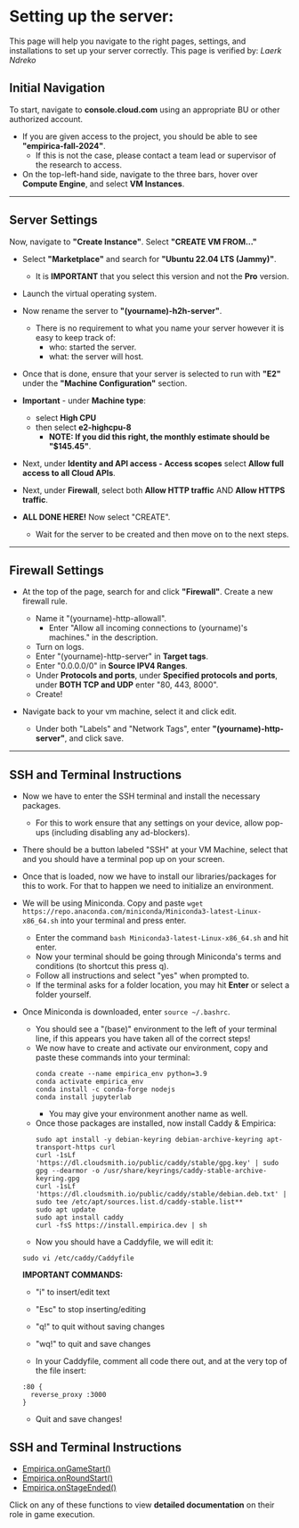 # <span class="h1style">Setting up the server:</span>
This page will help you navigate to the right pages, settings, and installations to set up your server correctly. This page is verified by: *Laerk Ndreko*

## <span class="h2style">Initial Navigation</span>
To start, navigate to **console.cloud.com** using an appropriate BU or other authorized account.
- If you are given access to the project, you should be able to see **"empirica-fall-2024"**.
  - If this is not the case, please contact a team lead or supervisor of the research to access.
- On the top-left-hand side, navigate to the three bars, hover over **Compute Engine**, and select **VM Instances**.

---

## <span class="h2style">Server Settings</span>
Now, navigate to **"Create Instance"**. Select **"CREATE VM FROM..."**
- Select **"Marketplace"** and search for **"Ubuntu 22.04 LTS (Jammy)"**.
  - It is **IMPORTANT** that you select this version and not the **Pro** version.
- Launch the virtual operating system.

- Now rename the server to **"(yourname)-h2h-server"**.
    - There is no requirement to what you name your server however it is easy to keep track of:
      - who: started the server.
      - what: the server will host.

- Once that is done, ensure that your server is selected to run with **"E2"** under the **"Machine Configuration"** section.
- **Important** - under **Machine type**:
  - select **High CPU**
  - then select **e2-highcpu-8**
    - **NOTE: If you did this right, the monthly estimate should be "$145.45"**.
 
- Next, under **Identity and API access - Access scopes** select **Allow full access to all Cloud APIs**.

- Next, under **Firewall**, select both **Allow HTTP traffic** AND **Allow HTTPS traffic**.

- **ALL DONE HERE!** Now select "CREATE".
  - Wait for the server to be created and then move on to the next steps.
---
## <span class="h2style">Firewall Settings</span>

- At the top of the page, search for and click **"Firewall"**. Create a new firewall rule.
  - Name it "(yourname)-http-allowall".
    - Enter "Allow all incoming connections to (yourname)'s machines." in the description.
  - Turn on logs.
  - Enter "(yourname)-http-server" in **Target tags**.
  - Enter "0.0.0.0/0" in **Source IPV4 Ranges**.
  - Under **Protocols and ports**, under **Specified protocols and ports**, under **BOTH TCP and UDP** enter "80, 443, 8000".
  - Create!
 
- Navigate back to your vm machine, select it and click edit.
  - Under both "Labels" and "Network Tags", enter **"(yourname)-http-server"**, and click save.

---
## <span class="h2style">SSH and Terminal Instructions</span>
- Now we have to enter the SSH terminal and install the necessary packages.
  - For this to work ensure that any settings on your device, allow pop-ups (including disabling any ad-blockers).

- There should be a button labeled "SSH" at your VM Machine, select that and you should have a terminal pop up on your screen.

- Once that is loaded, now we have to install our libraries/packages for this to work. For that to happen we need to initialize an environment.
- We will be using Miniconda. Copy and paste ```wget https://repo.anaconda.com/miniconda/Miniconda3-latest-Linux-x86_64.sh``` into your terminal and press enter.
  - Enter the command ```bash Miniconda3-latest-Linux-x86_64.sh``` and hit enter.
  - Now your terminal should be going through Miniconda's terms and conditions (to shortcut this press q).
  - Follow all instructions and select "yes" when prompted to.
  - If the terminal asks for a folder location, you may hit **Enter** or select a folder yourself.

- Once Miniconda is downloaded, enter ```source ~/.bashrc```.
  - You should see a "(base)" environment to the left of your terminal line, if this appears you have taken all of the correct steps!
  - We now have to create and activate our environment, copy and paste these commands into your terminal:
    ```
    conda create --name empirica_env python=3.9
    conda activate empirica_env
    conda install -c conda-forge nodejs
    conda install jupyterlab
    ```
    - You may give your environment another name as well.
  - Once those packages are installed, now install Caddy & Empirica:
    ```
    sudo apt install -y debian-keyring debian-archive-keyring apt-transport-https curl
    curl -1sLf 'https://dl.cloudsmith.io/public/caddy/stable/gpg.key' | sudo gpg --dearmor -o /usr/share/keyrings/caddy-stable-archive-keyring.gpg
    curl -1sLf 'https://dl.cloudsmith.io/public/caddy/stable/debian.deb.txt' | sudo tee /etc/apt/sources.list.d/caddy-stable.list**
    sudo apt update
    sudo apt install caddy
    curl -fsS https://install.empirica.dev | sh
    ```
  - Now you should have a Caddyfile, we will edit it:
  ```
  sudo vi /etc/caddy/Caddyfile
  ```
  **IMPORTANT COMMANDS:**
    - "i" to insert/edit text
    - "Esc" to stop inserting/editing
    - "q!" to quit without saving changes
    - "wq!" to quit and save changes
 
  - In your Caddyfile, comment all code there out, and at the very top of the file insert:
  ```
  :80 { 
    reverse_proxy :3000 
  }
  ```
  - Quit and save changes!

## <span class="h2style">SSH and Terminal Instructions</span>


- [Empirica.onGameStart()](./onGameStart().md)
- [Empirica.onRoundStart()](./onRoundStart().md)
- [Empirica.onStageEnded()](./onStageEnded().md)

Click on any of these functions to view **detailed documentation** on their role in game execution.
